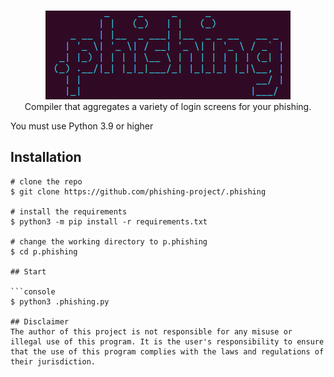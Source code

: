 <p align=center>
  <br>
  <a href="" target="_blank"><img src="./images/logo.png"/></a>
  <br>
  <span>Compiler that aggregates a variety of login screens for your phishing.</span>
  <br>
</p>

You must use Python 3.9 or higher

## Installation

```console
# clone the repo
$ git clone https://github.com/phishing-project/.phishing

# install the requirements
$ python3 -m pip install -r requirements.txt

# change the working directory to p.phishing
$ cd p.phishing

## Start

```console
$ python3 .phishing.py

## Disclaimer
The author of this project is not responsible for any misuse or illegal use of this program. It is the user's responsibility to ensure that the use of this program complies with the laws and regulations of their jurisdiction.